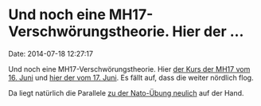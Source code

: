 Und noch eine MH17-Verschwörungstheorie. Hier der \...
======================================================

Date: 2014-07-18 12:27:17

Und noch eine MH17-Verschwörungstheorie. Hier [der Kurs der MH17 vom 16.
Juni](http://ic.pics.livejournal.com/signor_antonio/69093926/51077/51077_original.jpg)
und [hier der vom 17.
Juni](http://ic.pics.livejournal.com/signor_antonio/69093926/50624/50624_original.jpg).
Es fällt auf, dass die weiter nördlich flog.

Da liegt natürlich die Parallele [zu der Nato-Übung
neulich](http://blog.fefe.de/?ts=ad6d0807) auf der Hand.
